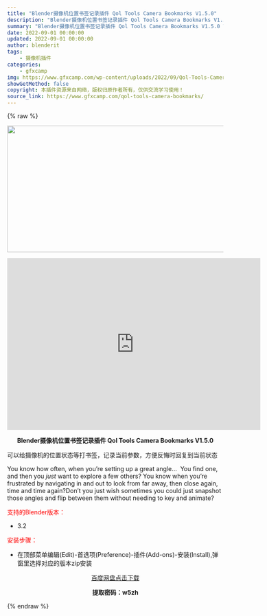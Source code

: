 ```yaml
---
title: "Blender摄像机位置书签记录插件 Qol Tools Camera Bookmarks V1.5.0"
description: "Blender摄像机位置书签记录插件 Qol Tools Camera Bookmarks V1.5.0 可以给摄像机的位置状态等打书签，记录当前参数，方便反悔时回复到当前状态 You know ho..."
summary: "Blender摄像机位置书签记录插件 Qol Tools Camera Bookmarks V1.5.0 可以给摄像机的位置状态等打书签，记录当前参数，方便反悔时回复到当前状态 You know ho..."
date: 2022-09-01 00:00:00
updated: 2022-09-01 00:00:00
author: blenderit
tags: 
    - 摄像机插件
categories:
    - gfxcamp
img: https://www.gfxcamp.com/wp-content/uploads/2022/09/Qol-Tools-Camera-Bookmarks.jpg
showGetMethod: false
copyright: 本插件资源来自网络，版权归原作者所有，仅供交流学习使用！
source_link: https://www.gfxcamp.com/qol-tools-camera-bookmarks/
---
```


{% raw %}
<div><p><img decoding="async" class="aligncenter size-full wp-image-106608" src="https://www.gfxcamp.com/wp-content/uploads/2022/09/Qol-Tools-Camera-Bookmarks.jpg" data-src="https://www.gfxcamp.com/wp-content/uploads/2022/09/Qol-Tools-Camera-Bookmarks.jpg" alt="" width="590" height="295" data-srcset="https://www.gfxcamp.com/wp-content/uploads/2022/09/Qol-Tools-Camera-Bookmarks.jpg 590w, https://www.gfxcamp.com/wp-content/uploads/2022/09/Qol-Tools-Camera-Bookmarks-150x75.jpg 150w" data-sizes="(max-width: 590px) 100vw, 590px"></p><p style="text-align: center;"><iframe loading="lazy" src="https://player.youku.com/embed/XNTg5OTY1MDQ1Mg==" width="590" height="400" frameborder="0" allowfullscreen="allowfullscreen" data-mce-fragment="1"></iframe></p><p style="text-align: center;"><strong>Blender摄像机位置书签记录插件 Qol Tools Camera Bookmarks V1.5.0</strong></p><p>可以给摄像机的位置状态等打书签，记录当前参数，方便反悔时回复到当前状态</p><p>You know how often, when you’re setting up a great angle…  You find one, and then you <i>just </i>want to explore a few others? You know when you’re frustrated by navigating in and out to look from far away, then close again, time and time again?Don’t you just wish sometimes you could just snapshot those angles and flip between them without needing to key and animate?</p><p style="text-align: left;"><span style="color: #ff0000;">支持的Blender版本：</span></p><ul>
<li style="text-align: left;">3.2</li>
</ul><p style="text-align: left;"><span style="color: #ff0000;">安装步骤：</span></p><ul>
<li>在顶部菜单编辑(Edit)-首选项(Preference)-插件(Add-ons)-安装(Install),弹窗里选择对应的版本zip安装</li>
</ul><p style="text-align: center;"><a class="maxbutton-3 maxbutton maxbutton-baidu" target="_blank" rel="noopener" href="https://pan.baidu.com/s/1DMYPieGP8rzO8w-G913ErQ?pwd=w5zh"><span class="mb-text">百度网盘点击下载</span></a></p><p style="text-align: center;"><strong>提取密码：w5zh</strong></p></div>
<div style="display: none">gfxcamp</div>
{% endraw %}